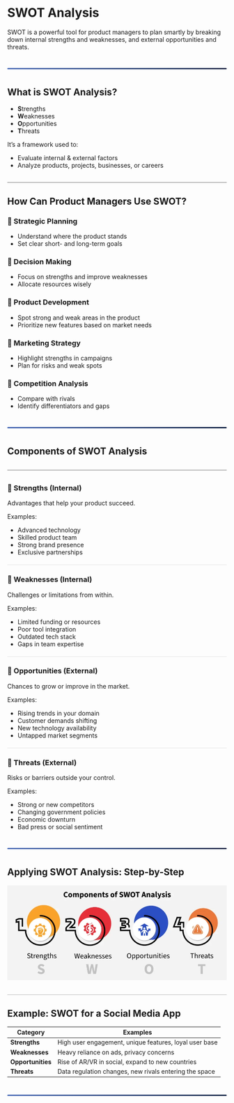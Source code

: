 <style>
  hr.section-break {
    border: none;
    height: 3px;
    background: linear-gradient(to right, #4b6cb7, #182848);
    margin: 40px 0;
    border-radius: 2px;
  }

  hr.topic-divider {
    border: none;
    height: 1.5px;
    background-color: #888;
    margin: 30px 0;
    opacity: 0.6;
  }

  hr.soft-line {
    border: none;
    height: 1px;
    background-color: #ccc;
    margin: 20px 0;
    opacity: 0.5;
  }
</style>

# SWOT Analysis

SWOT is a powerful tool for product managers to plan smartly by breaking down internal strengths and weaknesses, and external opportunities and threats.

<hr class="section-break">

## What is SWOT Analysis?

- **S**trengths  
- **W**eaknesses  
- **O**pportunities  
- **T**hreats  

It’s a framework used to:

- Evaluate internal & external factors
- Analyze products, projects, businesses, or careers

<hr class="topic-divider">

## How Can Product Managers Use SWOT?

### 🔹 Strategic Planning
- Understand where the product stands
- Set clear short- and long-term goals

### 🔹 Decision Making
- Focus on strengths and improve weaknesses
- Allocate resources wisely

### 🔹 Product Development
- Spot strong and weak areas in the product
- Prioritize new features based on market needs

### 🔹 Marketing Strategy
- Highlight strengths in campaigns
- Plan for risks and weak spots

### 🔹 Competition Analysis
- Compare with rivals
- Identify differentiators and gaps

<hr class="section-break">

## Components of SWOT Analysis

<hr class="topic-divider">

### 🔹 Strengths (Internal)
Advantages that help your product succeed.

Examples:
- Advanced technology
- Skilled product team
- Strong brand presence
- Exclusive partnerships

<hr class="soft-line">

### 🔹 Weaknesses (Internal)
Challenges or limitations from within.

Examples:
- Limited funding or resources
- Poor tool integration
- Outdated tech stack
- Gaps in team expertise

<hr class="soft-line">

### 🔹 Opportunities (External)
Chances to grow or improve in the market.

Examples:
- Rising trends in your domain
- Customer demands shifting
- New technology availability
- Untapped market segments

<hr class="soft-line">

### 🔹 Threats (External)
Risks or barriers outside your control.

Examples:
- Strong or new competitors
- Changing government policies
- Economic downturn
- Bad press or social sentiment

<hr class="section-break">

## Applying SWOT Analysis: Step-by-Step

![Swot](Images/swot.png)

<hr class="topic-divider">

## Example: SWOT for a Social Media App

| **Category**     | **Examples**                                                                 |
|------------------|-------------------------------------------------------------------------------|
| **Strengths**     | High user engagement, unique features, loyal user base                       |
| **Weaknesses**    | Heavy reliance on ads, privacy concerns                                       |
| **Opportunities** | Rise of AR/VR in social, expand to new countries                              |
| **Threats**       | Data regulation changes, new rivals entering the space                        |

<hr class="section-break">
